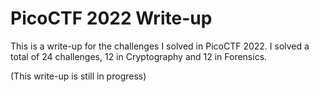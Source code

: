 # PicoCTF 2022 Write-up

This is a write-up for the challenges I solved in PicoCTF 2022. I solved a total of 24 challenges, 12 in Cryptography and 12 in Forensics.

(This write-up is still in progress)
